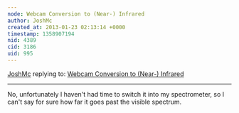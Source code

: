 ```yaml
---
node: Webcam Conversion to (Near-) Infrared
author: JoshMc
created_at: 2013-01-23 02:13:14 +0000
timestamp: 1358907194
nid: 4389
cid: 3186
uid: 995
---
```




[JoshMc](../profile/JoshMc) replying to: [Webcam Conversion to (Near-) Infrared](../notes/joshmc/10-12-2012/webcam-conversion-near-infrared)

----
No, unfortunately I haven't had time to switch it into my spectrometer, so I can't say for sure how far it goes past the visible spectrum.